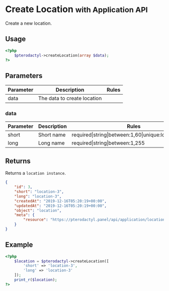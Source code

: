 # Create Location <small>with Application API</small>
Create a new location.

## Usage
``` php
<?php
	$pterodactyl->createLocation(array $data);
?>
```

## Parameters

| Parameter | Description | Rules |
| - | - | - |
| data | The data to create location | |
 
### data
| Parameter | Description | Rules |
| - | - | - |
| short |  Short name | required&#124;string&#124;between:1,60&#124;unique:locations,short |
| long | Long name | required&#124;string&#124;between:1,255 |


## Returns

Returns a `location instance`.

``` json
{
	"id": 3,
	"short": "location-3",
	"long": "location-3",
	"createdAt": "2019-12-16T05:20:19+00:00",
	"updatedAt": "2019-12-16T05:20:19+00:00",
	"object": "location",
	"meta": {
		"resource": "https://pterodactyl.panel/api/application/locations/2"
	}
}
```

## Example

``` php
<?php
	$location = $pterodactyl->createLocation([
		'short' => 'location-3',
		'long' => 'location-3'
	]);
	print_r($location);
?>
```
